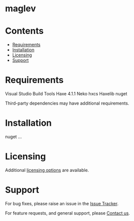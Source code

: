 
maglev
======

Contents
========

* [Requirements](#requirements)
* [Installation](#installation)
* [Licensing](#licensing)
* [Support](#support)

# Requirements
Visual Studio Build Tools
Haxe 4.1.1
Neko
hxcs Haxelib
nuget


Third-party dependencies may have additional requirements.

# Installation
nuget ...


# Licensing
Additional [licensing options][licensing] are available.

# Support
For bug fixes, please raise an issue in the [Issue Tracker][bugs].

For feature requests, and general support, please [Contact us][contact].



[bugs]: https://github.com/mindpowered/maglev-csharp/issues
[contact]: https://mindpowered.dev/support.html?ref=maglev-csharp/
[licensing]: https://mindpowered.dev/?ref=maglev-csharp
